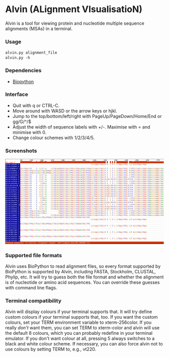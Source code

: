 # Alvin (ALignment VIsualisatioN)

Alvin is a tool for viewing protein and nucleotide multiple sequence alignments (MSAs) in a terminal.

### Usage

    alvin.py alignment_file
    alvin.py -h

### Dependencies

 - [Biopython](biopython.org)


### Interface

 - Quit with q or CTRL-C.
 - Move around with WASD or the arrow keys or hjkl.
 - Jump to the top/bottom/left/right with PageUp/PageDown/Home/End or gg/G/^/$
 - Adjust the width of sequence labels with +/-. Maximise with = and minimise with 0.
 - Change colour schemes with 1/2/3/4/5.

### Screenshots

![A screenshot of Alvin](images/screenshot1.png?raw=true)


### Supported file formats

Alvin uses BioPython to read alignment files, so every format supported by BioPython is supported by Alvin, including FASTA, Stockholm, CLUSTAL, Phylip, etc. It will try to guess both the file format and whether the alignment is of nucleotide or amino acid sequences. You can override these guesses with command line flags.

### Terminal compatibility

Alvin will display colours if your terminal supports that. It will try define custom colours if your terminal supports that, too. If you want the custom colours, set your TERM environment variable to xterm-256color. If you really *don't* want them, you can set TERM to xterm-color and alvin will use the default 8 colours, which you can probably redefine in your terminal emulator. If you don't want colour at all, pressing 5 always switches to a black and white colour scheme. If necessary, you can also force alvin not to use colours by setting TERM to, e.g., vt220.
